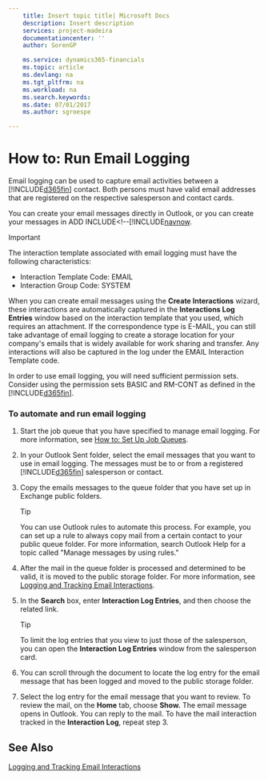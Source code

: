 ```yaml
---
    title: Insert topic title| Microsoft Docs
    description: Insert description
    services: project-madeira
    documentationcenter: ''
    author: SorenGP

    ms.service: dynamics365-financials
    ms.topic: article
    ms.devlang: na
    ms.tgt_pltfrm: na
    ms.workload: na
    ms.search.keywords:
    ms.date: 07/01/2017
    ms.author: sgroespe

---
```

# How to: Run Email Logging
Email logging can be used to capture email activities between a [!INCLUDE[d365fin](../../../includes/d365fin_md.md)] contact. Both persons must have valid email addresses that are registered on the respective salesperson and contact cards.  
  
 You can create your email messages directly in Outlook, or you can create your messages in ADD INCLUDE<!--[!INCLUDE[navnow](../../../includes/how-to-send-email-messages.md).  
  
> [!IMPORTANT]  
>  The interaction template associated with email logging must have the following characteristics:  
>   
>  -   Interaction Template Code: EMAIL  
> -   Interaction Group Code: SYSTEM  
  
 When you can create email messages using the **Create Interactions** wizard, these interactions are automatically captured in the **Interactions Log Entries** window based on the interaction template that you used, which requires an attachment. If the correspondence type is E-MAIL, you can still take advantage of email logging to create a storage location for your company's emails that is widely available for work sharing and transfer. Any interactions will also be captured in the log under the EMAIL Interaction Template code.  
  
 In order to use email logging, you will need sufficient permission sets. Consider using the permission sets BASIC and RM-CONT as defined in the [!INCLUDE[d365fin](includes/d365fin_md.md)].  
  
### To automate and run email logging  
  
1.  Start the job queue that you have specified to manage email logging. For more information, see [How to: Set Up Job Queues](../how-to-set-up-email-logging-for-use-with-the-job-queue.md).  
  
2.  In your Outlook Sent folder, select the email messages that you want to use in email logging. The messages must be to or from a registered [!INCLUDE[d365fin](../../../includes/d365fin_md.md)] salesperson or contact.  
  
3.  Copy the emails messages to the queue folder that you have set up in Exchange public folders.  
  
    > [!TIP]  
    >  You can use Outlook rules to automate this process. For example, you can set up a rule to always copy mail from a certain contact to your public queue folder. For more information, search Outlook Help for a topic called "Manage messages by using rules."  
  
4.  After the mail in the queue folder is processed and determined to be valid, it is moved to the public storage folder. For more information, see [Logging and Tracking Email Interactions](../logging-and-tracking-email-interactions.md).  
  
5.  In the **Search** box, enter **Interaction Log Entries**, and then choose the related link.  
  
    > [!TIP]  
    >  To limit the log entries that you view to just those of the salesperson, you can open the **Interaction Log Entries** window from the salesperson card.  
  
6.  You can scroll through the document to locate the log entry for the email message that has been logged and moved to the public storage folder.  
  
7.  Select the log entry for the email message that you want to review. To review the mail, on the **Home** tab, choose **Show.** The email message opens in Outlook. You can reply to the mail. To have the mail interaction tracked in the **Interaction Log**, repeat step 3.  
  
## See Also  
 [Logging and Tracking Email Interactions](../logging-and-tracking-email-interactions.md)